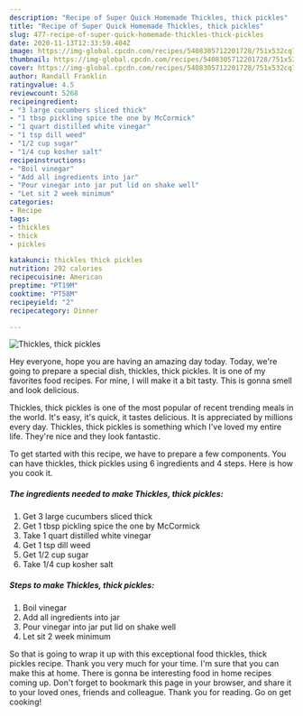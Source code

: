 ```yaml
---
description: "Recipe of Super Quick Homemade Thickles, thick pickles"
title: "Recipe of Super Quick Homemade Thickles, thick pickles"
slug: 477-recipe-of-super-quick-homemade-thickles-thick-pickles
date: 2020-11-13T12:33:59.404Z
image: https://img-global.cpcdn.com/recipes/5408305712201728/751x532cq70/thickles-thick-pickles-recipe-main-photo.jpg
thumbnail: https://img-global.cpcdn.com/recipes/5408305712201728/751x532cq70/thickles-thick-pickles-recipe-main-photo.jpg
cover: https://img-global.cpcdn.com/recipes/5408305712201728/751x532cq70/thickles-thick-pickles-recipe-main-photo.jpg
author: Randall Franklin
ratingvalue: 4.5
reviewcount: 5268
recipeingredient:
- "3 large cucumbers sliced thick"
- "1 tbsp pickling spice the one by McCormick"
- "1 quart distilled white vinegar"
- "1 tsp dill weed"
- "1/2 cup sugar"
- "1/4 cup kosher salt"
recipeinstructions:
- "Boil vinegar"
- "Add all ingredients into jar"
- "Pour vinegar into jar put lid on shake well"
- "Let sit 2 week minimum"
categories:
- Recipe
tags:
- thickles
- thick
- pickles

katakunci: thickles thick pickles 
nutrition: 292 calories
recipecuisine: American
preptime: "PT19M"
cooktime: "PT58M"
recipeyield: "2"
recipecategory: Dinner

---
```



![Thickles, thick pickles](https://img-global.cpcdn.com/recipes/5408305712201728/751x532cq70/thickles-thick-pickles-recipe-main-photo.jpg)

Hey everyone, hope you are having an amazing day today. Today, we're going to prepare a special dish, thickles, thick pickles. It is one of my favorites food recipes. For mine, I will make it a bit tasty. This is gonna smell and look delicious.



Thickles, thick pickles is one of the most popular of recent trending meals in the world. It's easy, it's quick, it tastes delicious. It is appreciated by millions every day. Thickles, thick pickles is something which I've loved my entire life. They're nice and they look fantastic.


To get started with this recipe, we have to prepare a few components. You can have thickles, thick pickles using 6 ingredients and 4 steps. Here is how you cook it.

<!--inarticleads1-->

##### The ingredients needed to make Thickles, thick pickles:

1. Get 3 large cucumbers sliced thick
1. Get 1 tbsp pickling spice the one by McCormick
1. Take 1 quart distilled white vinegar
1. Get 1 tsp dill weed
1. Get 1/2 cup sugar
1. Take 1/4 cup kosher salt




<!--inarticleads2-->

##### Steps to make Thickles, thick pickles:

1. Boil vinegar
1. Add all ingredients into jar
1. Pour vinegar into jar put lid on shake well
1. Let sit 2 week minimum




So that is going to wrap it up with this exceptional food thickles, thick pickles recipe. Thank you very much for your time. I'm sure that you can make this at home. There is gonna be interesting food in home recipes coming up. Don't forget to bookmark this page in your browser, and share it to your loved ones, friends and colleague. Thank you for reading. Go on get cooking!
